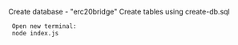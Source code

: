 Create database - "erc20bridge"
Create tables using create-db.sql

```shell
 Open new terminal:
 node index.js
```